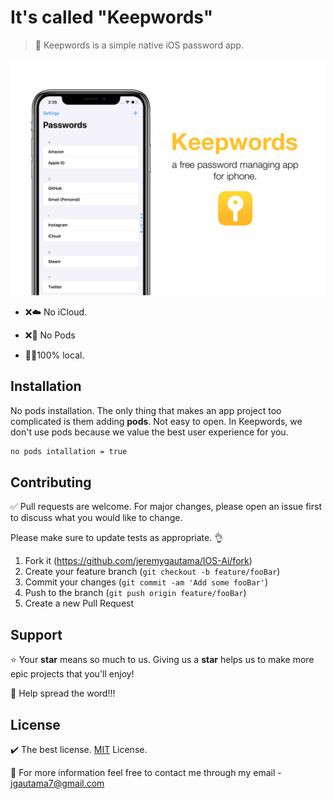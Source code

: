 # It's called "Keepwords"
>🔐 Keepwords is a simple native iOS password app.

![](Images/keepwordsPoster.jpg)
 
- ❌☁️ No iCloud. 

- ❌🌱 No Pods

- 👨‍💻100% local.

## Installation
No pods installation. The only thing that makes an app project too complicated is them adding **pods**. Not easy to open. In Keepwords, we don't use pods because we value the best user experience for you. 
```bash
no pods intallation = true
```

## Contributing
✅ Pull requests are welcome. For major changes, please open an issue first to discuss what you would like to change.

Please make sure to update tests as appropriate. 👌

1. Fork it (<https://github.com/jeremygautama/IOS-Ai/fork>)
2. Create your feature branch (`git checkout -b feature/fooBar`)
3. Commit your changes (`git commit -am 'Add some fooBar'`)
4. Push to the branch (`git push origin feature/fooBar`)
5. Create a new Pull Request

## Support
⭐️ Your **star** means so much to us. Giving us a **star** helps us to make more epic projects that you'll enjoy!

📢 Help spread the word!!!

## License
✔️ The best license. [MIT](https://github.com/jeremygautama/ios-password-app/blob/master/LICENSE.md) License.

👤 For more information feel free to contact me through my email - jgautama7@gmail.com

